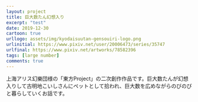 ```yaml
---
layout: project
title: 巨大数たん幻想入り
excerpt: "test"
date: 2019-12-30
cartoon: true
urllogo: assets/img/kyodaisuutan-gensouiri-logo.png
urlinitial: https://www.pixiv.net/user/20006473/series/35747
urlfinal: https://www.pixiv.net/artworks/78582396
tags: [large number]
comments: true
---
```


上海アリス幻樂団様の「東方Project」の二次創作作品です。巨大数たんが幻想入りして古明地こいしさんにペットとして拾われ、巨大数を広めながらのびのびと暮らしていくお話です。
